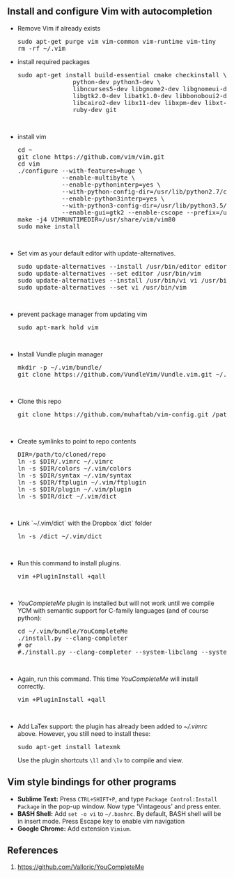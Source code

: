 ## Install and configure Vim with autocompletion
<ul>
 	<li>Remove Vim if already exists
<pre code="" bash="">sudo apt-get purge vim vim-common vim-runtime vim-tiny
rm -rf ~/.vim
</pre>
</li>
 	<li>install required packages
<pre code="" bash="" class="">sudo apt-get install build-essential cmake checkinstall \
               python-dev python3-dev \
               libncurses5-dev libgnome2-dev libgnomeui-dev \
               libgtk2.0-dev libatk1.0-dev libbonoboui2-dev \
               libcairo2-dev libx11-dev libxpm-dev libxt-dev python-dev \
               ruby-dev git
</pre>
</li>


&nbsp;
 	<li>install vim
<pre code="" bash="">cd ~
git clone https://github.com/vim/vim.git
cd vim
./configure --with-features=huge \
            --enable-multibyte \
            --enable-pythoninterp=yes \
            --with-python-config-dir=/usr/lib/python2.7/config-x86_64-linux-gnu \
            --enable-python3interp=yes \
            --with-python3-config-dir=/usr/lib/python3.5/config-x86_64-linux-gnu \
            --enable-gui=gtk2 --enable-cscope --prefix=/usr
make -j4 VIMRUNTIMEDIR=/usr/share/vim/vim80
sudo make install
</pre>
</li>


&nbsp;
 	<li>Set vim as your default editor with update-alternatives.
<pre>sudo update-alternatives --install /usr/bin/editor editor /usr/bin/vim 1
sudo update-alternatives --set editor /usr/bin/vim
sudo update-alternatives --install /usr/bin/vi vi /usr/bin/vim 1
sudo update-alternatives --set vi /usr/bin/vim
</pre>
</li>


&nbsp;
 	<li>prevent package manager from updating vim
<pre code="" bash="" class="">sudo apt-mark hold vim</pre>
</li>


&nbsp;
 	<li>Install Vundle plugin manager
<pre class="lang:default decode:true">mkdir -p ~/.vim/bundle/
git clone https://github.com/VundleVim/Vundle.vim.git ~/.vim/bundle/Vundle.vim</pre>
</li>

&nbsp;
 	<li>Clone this repo
<pre class="lang:default decode:true">
git clone https://github.com/muhaftab/vim-config.git /path/to/cloned/repo</pre>
</li>


&nbsp;
<li>Create symlinks to point to repo contents
<pre class="lang:default decode:true">
DIR=/path/to/cloned/repo
ln -s $DIR/.vimrc ~/.vimrc
ln -s $DIR/colors ~/.vim/colors
ln -s $DIR/syntax ~/.vim/syntax
ln -s $DIR/ftplugin ~/.vim/ftplugin
ln -s $DIR/plugin ~/.vim/plugin
ln -s $DIR/dict ~/.vim/dict
</pre>
</li>

&nbsp;
<li>Link `~/.vim/dict` with the Dropbox `dict` folder
<pre class="lang:default decode:true">
ln -s <dropbox>/dict ~/.vim/dict
</pre>
</li>


&nbsp;
 	<li>Run this command to install plugins.
<pre code="" bash="">vim +PluginInstall +qall</pre>
</li>


&nbsp;
 	<li><em>YouCompleteMe</em> plugin is installed but will not work until we compile YCM with semantic support for C-family languages (and of course python):
<pre code="" bash="">cd ~/.vim/bundle/YouCompleteMe
./install.py --clang-completer
# or
#./install.py --clang-completer --system-libclang --system-boost
</pre>
</li>


&nbsp;
 	<li>Again, run this command. This time <em>YouCompleteMe</em> will install correctly.
<pre code="" bash="">vim +PluginInstall +qall</pre>
</li>


&nbsp;
 	<li>Add LaTex support: the plugin has already been added to <em>~/.vimrc</em> above. However, you still need to install these:
<pre>sudo apt-get install latexmk
</pre>
Use the plugin shortcuts <code>\ll</code> and <code>\lv</code> to compile and view.</li>
</ul>

## Vim style bindings for other programs
<ul>
  <li><strong>Sublime Text:</strong> Press <code>CTRL+SHIFT+P</code>, and type <code>Package Control:Install Package</code> in the pop-up window. Now type 'Vintageous' and press enter.</li>
  <li><strong>BASH Shell:</strong> Add <code>set -o vi</code> to <code>~/.bashrc</code>. By default, BASH shell will be in insert mode. Press Escape key to enable vim navigation</li> 
  <li><strong>Google Chrome:</strong> Add extension <code>Vimium</code>.</li> 
</ul>

## References
1. https://github.com/Valloric/YouCompleteMe
